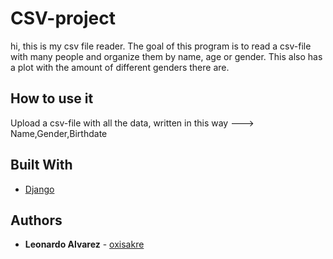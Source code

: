 # CSV-project
 hi, this is my csv file reader.
 The goal of this program is to read a csv-file with many people and organize them by name, age or gender. This also has a plot with the amount of different genders there are.

## How to use it

 Upload a csv-file with all the data, written in this way ---> Name,Gender,Birthdate

## Built With

* [Django](https://docs.djangoproject.com/en/4.1/)

## Authors

* **Leonardo Alvarez** - [oxisakre](https://github.com/oxisakre)
